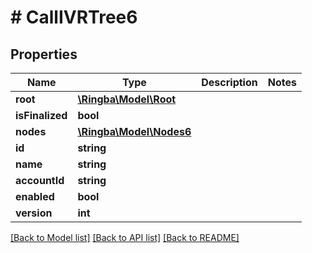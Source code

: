 # # CallIVRTree6

## Properties

Name | Type | Description | Notes
------------ | ------------- | ------------- | -------------
**root** | [**\Ringba\Model\Root**](Root.md) |  |
**isFinalized** | **bool** |  |
**nodes** | [**\Ringba\Model\Nodes6**](Nodes6.md) |  |
**id** | **string** |  |
**name** | **string** |  |
**accountId** | **string** |  |
**enabled** | **bool** |  |
**version** | **int** |  |

[[Back to Model list]](../../README.md#models) [[Back to API list]](../../README.md#endpoints) [[Back to README]](../../README.md)
